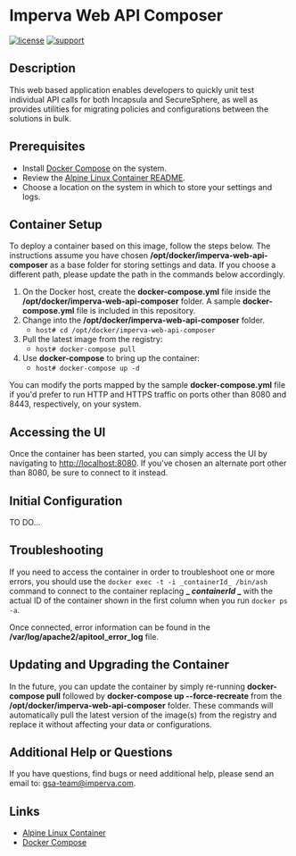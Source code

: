 # Imperva Web API Composer

[![license](https://img.shields.io/badge/license-imperva--community-blue.svg)](https://gitlab.com/imperva-community/public/tools/imperva-web-api-composer/blob/master/LICENSE.md)
[![support](https://img.shields.io/badge/support-community-blue.svg)](https://gitlab.com/imperva-community)

## Description

This web based application enables developers to quickly unit test individual API calls for both Incapsula and SecureSphere, as well as provides utilities for migrating policies and configurations between the solutions in bulk.

## Prerequisites

- Install [Docker Compose](https://github.com/docker/compose) on the system.
- Review the [Alpine Linux Container README](https://gitlab.com/imperva-community/public/docker/alpine).
- Choose a location on the system in which to store your settings and logs.

## Container Setup

To deploy a container based on this image, follow the steps below.  The instructions assume you have chosen **/opt/docker/imperva-web-api-composer** as a base folder for storing settings and data.  If you choose a different path, please update the path in the commands below accordingly.

1. On the Docker host, create the **docker-compose.yml** file inside the **/opt/docker/imperva-web-api-composer** folder. A sample **docker-compose.yml** file is included in this repository.
1. Change into the **/opt/docker/imperva-web-api-composer** folder.
   - `host# cd /opt/docker/imperva-web-api-composer`
1. Pull the latest image from the registry:
   - `host# docker-compose pull`
1. Use **docker-compose** to bring up the container:
   - `host# docker-compose up -d`

You can modify the ports mapped by the sample **docker-compose.yml** file if you'd prefer to run HTTP and HTTPS traffic on ports other than 8080 and 8443, respectively, on your system.

## Accessing the UI

Once the container has been started, you can simply access the UI by navigating to <http://localhost:8080>.  If you've chosen an alternate port other than 8080, be sure to connect to it instead.

## Initial Configuration

TO DO...

## Troubleshooting

If you need to access the container in order to troubleshoot one or more errors, you should use the `docker exec -t -i _containerId_ /bin/ash` command to connect to the container replacing **_ _containerId_ _** with the actual ID of the container shown in the first column when you run `docker ps -a`.  

Once connected, error information can be found in the **/var/log/apache2/apitool_error_log** file.

## Updating and Upgrading the Container

In the future, you can update the container by simply re-running **docker-compose pull** followed by **docker-compose up --force-recreate** from the **/opt/docker/imperva-web-api-composer** folder.  These commands will automatically pull the latest version of the image(s) from the registry and replace it without affecting your data or configurations.

## Additional Help or Questions

If you have questions, find bugs or need additional help, please send an email to:
[gsa-team@imperva.com](mailto:gsa-team@imperva.com).

## Links

- [Alpine Linux Container](https://gitlab.com/imperva-community/public/docker/alpine)
- [Docker Compose](https://github.com/docker/compose/)

